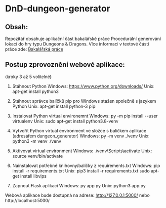 # DnD-dungeon-generator

## Obsah:
Repozitář obsahuje aplikační část bakalářské práce Procedurální generování lokací do hry typu Dungeons \& Dragons.
Více informací v textové části práce zde: [Bakalářská práce](https://stag.upol.cz/StagPortletsJSR168/PagesDispatcherServlet?pp_destElement=%23ssSouboryStudentuDivId_17466&pp_locale=cs&pp_reqType=render&pp_portlet=souboryStudentuPagesPortlet&pp_page=souboryStudentuDownloadPage&pp_nameSpace=G10308&soubidno=338086, "Textová část práce")

## Postup zprovoznění webové aplikace:
(kroky 3 až 5 volitelné)

1. Stáhnout Python
Windows:	https://www.python.org/downloads/
Unix:		apt-get install python3

2. Stáhnout správce balíčků pip
pro Windows stažen společně s jazykem Python
Unix:		apt-get install python-3 pip

3. Instalovat Python virtual environemnt
Windows:	py -m pip install --user virtualenv
Unix:		sudo apt-get install python3.8-venv

4. Vytvořit Python virtual environment ve složce s balíčkem aplikace (adresářem dungeon_generator)
Windows:	py -m venv ./venv
Unix:		python3 -m venv ./venv

5. Aktivovat virtual environment
Windows:	.\venv\Scripts\activate
Unix:		source venv/bin/activate

6. Nainstalovat potřebné knihovny/balíčky z requirements.txt
Windows:	pip install -r requirements.txt
Unix:		pip3 install -r requirements.txt
		sudo apt-get install libvips

7. Zapnout Flask aplikaci
Windows:	py app.py
Unix:		python3 app.py

Webová aplikace bude dostupná na adrese: http://127.0.0.1:5000/ nebo http://localhost:5000/
